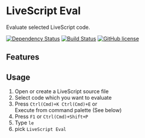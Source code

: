 # LiveScript Eval
Evaluate selected LiveScript code.

[![Dependency Status][dependency-img]][dependency-url]
[![Build Status][build-img]][build-url]
[![GitHub license][license-img]][license-url]

## Features

## Usage

1. Open or create a LiveScript source file
1. Select code which you want to evaluate
1. Press `Ctrl(Cmd)+K Ctrl(Cmd)+E` or<br>Execute from command palette (See below)
  1. Press `F1` or `Ctrl(Cmd)+Shift+P`
  1. Type `le`
  1. pick `LiveScript Eval`

[dependency-img]: https://gemnasium.com/badges/github.com/eheitherd/vscode-livescript-eval.svg
[dependency-url]: https://gemnasium.com/github.com/eheitherd/vscode-livescript-eval
[build-img]: https://travis-ci.org/eheitherd/vscode-livescript-eval.svg?branch=master
[build-url]: https://travis-ci.org/eheitherd/vscode-livescript-eval
[license-img]: https://img.shields.io/badge/license-MIT-blue.svg
[license-url]: https://raw.githubusercontent.com/eheitherd/vscode-livescript-eval/master/LICENSE
